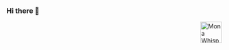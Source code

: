 ### Hi there 👋

<a href='#'>
  <img alt="Mona Whisper" align="right" width="50px" src="https://github.githubassets.com/images/mona-whisper.gif"/>
</a>
